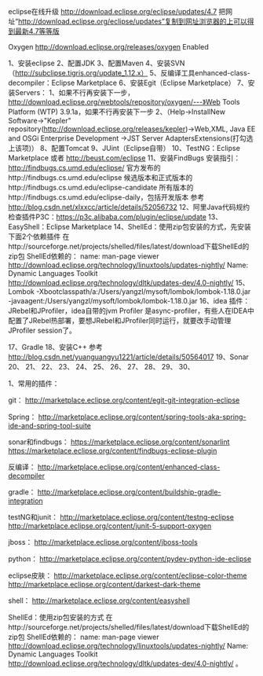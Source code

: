 eclipse在线升级
http://download.eclipse.org/eclipse/updates/4.7
把网址“http://download.eclipse.org/eclipse/updates”复制到网址浏览器的上可以得到最新4.7等等版

Oxygen	http://download.eclipse.org/releases/oxygen	Enabled


1、安装eclipse
2、配置JDK
3、配置Maven
4、安装SVN（http://subclipse.tigris.org/update_1.12.x）
5、反编译工具enhanced-class-decompiler：Eclipse Marketplace
6、安装Egit（Eclipse Marketplace）
7、安装Servers：
	1、如果不行再安装下一步，http://download.eclipse.org/webtools/repository/oxygen/---》Web Tools Platform (WTP) 3.9.1a，如果不行再安装下一步
	2、（Help->InstallNew Software->"Kepler" repository(http://download.eclipse.org/releases/kepler)->Web,XML, Java EE and OSGi Enterprise Development ->JST Server AdaptersExtensions(打勾选上该项)）
8、配置Tomcat
9、JUint（Eclipse自带）
10、TestNG：Eclipse Marketplace 或者 http://beust.com/eclipse
11、安装FindBugs
	安装指引：http://findbugs.cs.umd.edu/eclipse/
	官方发布的http://findbugs.cs.umd.edu/eclipse
	候选版本和正式版本的http://findbugs.cs.umd.edu/eclipse-candidate
	所有版本的http://findbugs.cs.umd.edu/eclipse-daily，包括开发版本
	参考
	http://blog.csdn.net/xlxxcc/article/details/52056732
12、阿里Java代码规约检查插件P3C：https://p3c.alibaba.com/plugin/eclipse/update
13、EasyShell：Eclipse Marketplace
14、ShellEd：使用zip包安装的方式，先安装下面2个依赖插件
	在http://sourceforge.net/projects/shelled/files/latest/download下载ShellEd的zip包
	ShellEd依赖的：
	name: man-page viewer 
	http://download.eclipse.org/technology/linuxtools/updates-nightly/
	Name: Dynamic Languages Toolkit 
	http://download.eclipse.org/technology/dltk/updates-dev/4.0-nightly/
15、Lombok
-Xbootclasspath/a:/Users/yangzl/mysoft/lombok/lombok-1.18.0.jar
-javaagent:/Users/yangzl/mysoft/lombok/lombok-1.18.0.jar
16、idea 插件：JRebel和JProfiler，idea自带的jvm Profiler 是async-profiler，有些人在IDEA中配置了JRebel热部署，要想JRebel和JProfiler同时运行，就要改手动管理JProfiler session了。

17、Gradle
18、安装C++
    参考
    http://blog.csdn.net/yuanguangyu1221/article/details/50564017
19、Sonar
20、
21、
22、
23、
24、
25、
26、
27、
28、
29、
30、











1、常用的插件：

git：
http://marketplace.eclipse.org/content/egit-git-integration-eclipse

Spring：
http://marketplace.eclipse.org/content/spring-tools-aka-spring-ide-and-spring-tool-suite

sonar和findbugs：
https://marketplace.eclipse.org/content/sonarlint
https://marketplace.eclipse.org/content/findbugs-eclipse-plugin


反编译：
http://marketplace.eclipse.org/content/enhanced-class-decompiler

gradle：
http://marketplace.eclipse.org/content/buildship-gradle-integration

testNG和junit：
http://marketplace.eclipse.org/content/testng-eclipse
http://marketplace.eclipse.org/content/junit-5-support-oxygen

jboss：
http://marketplace.eclipse.org/content/jboss-tools


python：
http://marketplace.eclipse.org/content/pydev-python-ide-eclipse

eclipse皮肤：
http://marketplace.eclipse.org/content/eclipse-color-theme
http://marketplace.eclipse.org/content/darkest-dark-theme



shell：
http://marketplace.eclipse.org/content/easyshell

ShellEd：使用zip包安装的方式
在http://sourceforge.net/projects/shelled/files/latest/download下载ShellEd的zip包
ShellEd依赖的：
name: man-page viewer 
http://download.eclipse.org/technology/linuxtools/updates-nightly/
Name: Dynamic Languages Toolkit 
http://download.eclipse.org/technology/dltk/updates-dev/4.0-nightly/ 。





